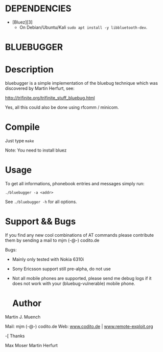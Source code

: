  # DEPENDENCIES

* [Bluez][3]
  * On Debian/Ubuntu/Kali `sudo apt install -y libbluetooth-dev`.
 
 # BLUEBUGGER

 # Description

bluebugger is a simple implementation of the bluebug technique
which was discovered by Martin Herfurt, see:

http://trifinite.org/trifinite_stuff_bluebug.html

Yes, all this could also be done using rfcomm / minicom.


  # Compile

Just type `make`

Note: You need to install bluez


  # Usage

To get all informations, phonebook entries and messages simply
run:

`./bluebugger -a <addr>`

See `./bluebugger -h` for all options.


  # Support && Bugs

If you find any new cool combinations of AT commands please contribute
them by sending a mail to mjm (-@-) codito.de

Bugs: 

* Mainly only tested with Nokia 6310i
* Sony Ericsson support still pre-alpha, do not use
* Not all mobile phones are supported, please send me debug logs if
  it does not work with your (bluebug-vulnerable) mobile phone.


  # Author

Martin J. Muench

Mail: mjm (-@-) codito.de
Web: www.codito.de | www.remote-exploit.org


-[ Thanks

Max Moser
Martin Herfurt
